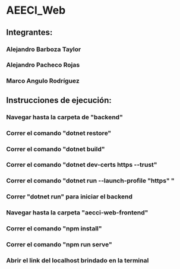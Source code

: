 # AEECI_Web

## Integrantes:
### Alejandro Barboza Taylor
### Alejandro Pacheco Rojas
### Marco Angulo Rodríguez


## Instrucciones de ejecución:
### Navegar hasta la carpeta de "backend"
### Correr el comando "dotnet restore"
### Correr el comando "dotnet build"
### Correr el comando "dotnet dev-certs https --trust"
### Correr el comando "dotnet run --launch-profile "https" "
### Correr "dotnet run" para iniciar el backend
### Navegar hasta la carpeta "aecci-web-frontend"
### Correr el comando "npm install"
### Correr el comando "npm run serve"
### Abrir el link del localhost brindado en la terminal
